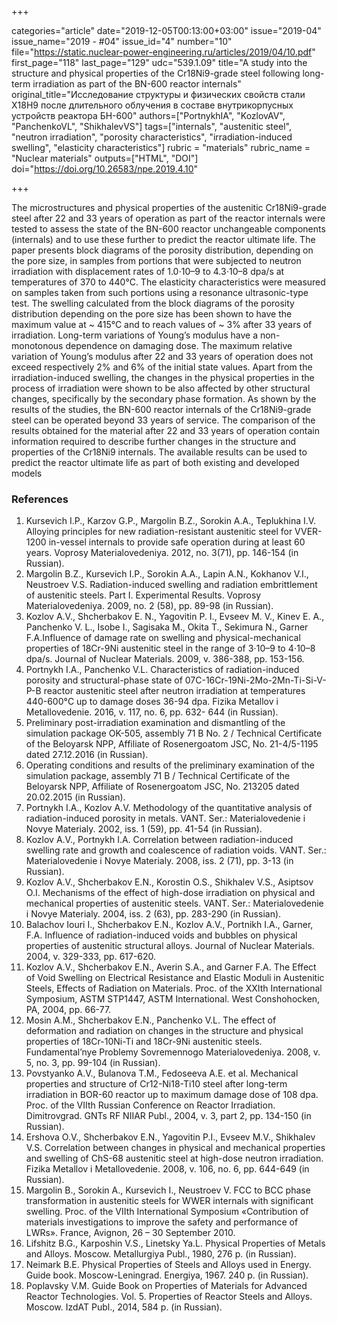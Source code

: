 +++

categories="article"
date="2019-12-05T00:13:00+03:00"
issue="2019-04"
issue_name="2019 - #04"
issue_id="4"
number="10"
file="https://static.nuclear-power-engineering.ru/articles/2019/04/10.pdf"
first_page="118"
last_page="129"
udc="539.1.09"
title="A study into the structure and physical properties of the Cr18Ni9-grade steel following long-term irradiation as part of the BN-600 reactor internals"
original_title="Исследование структуры и физических свойств стали Х18Н9 после длительного облучения в составе внутрикорпусных устройств реактора БН-600"
authors=["PortnykhIA", "KozlovAV", "PanchenkoVL", "ShikhalevVS"]
tags=["internals", "austenitic steel", "neutron irradiation", "porosity characteristics", "irradiation-induced swelling", "elasticity characteristics"]
rubric = "materials"
rubric_name = "Nuclear materials"
outputs=["HTML", "DOI"]
doi="https://doi.org/10.26583/npe.2019.4.10"

+++

The microstructures and physical properties of the austenitic Cr18Ni9-grade steel after 22 and 33 years of operation as part of the reactor internals were tested to assess the state of the BN-600 reactor unchangeable components (internals) and to use these further to predict the reactor ultimate life. The paper presents block diagrams of the porosity distribution, depending on the pore size, in samples from portions that were subjected to neutron irradiation with displacement rates of 1.0⋅10–9 to 4.3⋅10–8 dpa/s at temperatures of 370 to 440°C. The elasticity characteristics were measured on samples taken from such portions using a resonance ultrasonic-type test. The swelling calculated from the block diagrams of the porosity distribution depending on the pore size has been shown to have the maximum value at ~ 415°C and to reach values of ~ 3% after 33 years of irradiation. Long-term variations of Young’s modulus have a non-monotonous dependence on damaging dose. The maximum relative variation of Young’s modulus after 22 and 33 years of operation does not exceed respectively 2% and 6% of the initial state values. Apart from the irradiation-induced swelling, the changes in the physical properties in the process of irradiation were shown to be also affected by other structural changes, specifically by the secondary phase formation. As shown by the results of the studies, the BN-600 reactor internals of the Cr18Ni9-grade steel can be operated beyond 33 years of service. The comparison of the results obtained for the material after 22 and 33 years of operation contain information required to describe further changes in the structure and properties of the Cr18Ni9 internals. The available results can be used to predict the reactor ultimate life as part of both existing and developed models

### References

1. Kursevich I.P., Karzov G.P., Margolin B.Z., Sorokin A.A., Teplukhina I.V. Alloying principles for new radiation-resistant austenitic steel for VVER-1200 in-vessel internals to provide safe operation during at least 60 years. Voprosy Materialovedeniya. 2012, no. 3(71), pp. 146-154 (in Russian).
2. Margolin B.Z., Kursevich I.P., Sorokin A.A., Lapin A.N., Kokhanov V.I., Neustroev V.S. Radiation-induced swelling and radiation embrittlement of austenitic steels. Part I. Experimental Results. Voprosy Materialovedeniya. 2009, no. 2 (58), pp. 89-98 (in Russian).
3. Kozlov A.V., Shcherbakov E. N., Yagovitin P. I., Evseev M. V., Kinev E. A., Panchenko V. L., Isobe I., Sagisaka M., Okita Т., Sekimura N., Garner F.А.Influence of damage rate on swelling and physical-mechanical properties of 18Cr-9Ni austenitic steel in the range of 3⋅10–9 to 4⋅10–8 dpa/s. Journal of Nuclear Materials. 2009, v. 386-388, pp. 153-156.
4. Portnykh I.A., Panchenko V.L. Characteristics of radiation-induced porosity and structural-phase state of 07С-16Cr-19Ni-2Mo-2Mn-Ti-Si-V-P-B reactor austenitic steel after neutron irradiation at temperatures 440-600°С up to damage doses 36-94 dpa. Fizika Metallov i Metallovedenie. 2016, v. 117, no. 6, pp. 632- 644 (in Russian).
5. Preliminary post-irradiation examination and dismantling of the simulation package OK-505, assembly 71 B No. 2 / Technical Certificate of the Beloyarsk NPP, Affiliate of Rosenergoatom JSC, No. 21-4/5-1195 dated 27.12.2016 (in Russian).
6. Operating conditions and results of the preliminary examination of the simulation package, assembly 71 B / Technical Certificate of the Beloyarsk NPP, Affiliate of Rosenergoatom JSC, No. 213205 dated 20.02.2015 (in Russian).
7. Portnykh I.A., Kozlov A.V. Methodology of the quantitative analysis of radiation-induced porosity in metals. VANT. Ser.: Materialovedenie i Novye Materialy. 2002, iss. 1 (59), pp. 41-54 (in Russian).
8. Kozlov A.V., Portnykh I.A. Correlation between radiation-induced swelling rate and growth and coalescence of radiation voids. VANT. Ser.: Materialovedenie i Novye Materialy. 2008, iss. 2 (71), pp. 3-13 (in Russian).
9. Kozlov A.V., Shcherbakov E.N., Korostin O.S., Shikhalev V.S., Asiptsov O.I. Mechanisms of the effect of high-dose irradiation on physical and mechanical properties of austenitic steels. VANT. Ser.: Materialovedenie i Novye Materialy. 2004, iss. 2 (63), pp. 283-290 (in Russian).
10. Balachov Iouri I., Shcherbakov E.N., Kozlov A.V., Portnikh I.A., Garner, F.A. Influence of radiation-induced voids and bubbles on physical properties of austenitic structural alloys. Journal of Nuclear Materials. 2004, v. 329-333, pp. 617-620.
11. Kozlov A.V., Shcherbakov E.N., Averin S.A., and Garner F.A. The Effect of Void Swelling on Electrical Resistance and Elastic Moduli in Austenitic Steels, Effects of Radiation on Materials. Proc. of the XXIth International Symposium, ASTM STP1447, ASTM International. West Conshohocken, PA, 2004, pp. 66-77.
12. Mosin A.M., Shcherbakov E.N., Panchenko V.L. The effect of deformation and radiation on changes in the structure and physical properties of 18Cr-10Ni-Ti and 18Cr-9Ni austenitic steels. Fundamental’nye Problemy Sovremennogo Materialovedeniya. 2008, v. 5, no. 3, pp. 99-104 (in Russian).
13. Povstyanko A.V., Bulanova T.M., Fedoseeva A.E. et al. Mechanical properties and structure of Cr12-Ni18-Ti10 steel after long-term irradiation in BOR-60 reactor up to maximum damage dose of 108 dpa. Proc. of the VIIth Russian Conference on Reactor Irradiation. Dimitrovgrad. GNTs RF NIIAR Publ., 2004, v. 3, part 2, pp. 134-150 (in Russian).
14. Ershova O.V., Shcherbakov E.N., Yagovitin P.I., Evseev M.V., Shikhalev V.S. Correlation between changes in physical and mechanical properties and swelling of ChS-68 austenitic steel at high-dose neutron irradiation. Fizika Metallov i Metallovedenie. 2008, v. 106, no. 6, pp. 644-649 (in Russian).
15. Margolin B., Sorokin A., Kursevich I., Neustroev V. FCC to BCC phase transformation in austenitic steels for WWER internals with significant swelling. Proc. of the VIIth International Symposium «Contribution of materials investigations to improve the safety and performance of LWRs». France, Avignon, 26 – 30 September 2010.
16. Lifshitz B.G., Karposhin V.S., Linetsky Ya.L. Physical Properties of Metals and Alloys. Moscow. Metallurgiya Publ., 1980, 276 p. (in Russian).
17. Neimark B.E. Physical Properties of Steels and Alloys used in Energy. Guide book. Moscow-Leningrad. Energiya, 1967. 240 p. (in Russian).
18. Poplavsky V.M. Guide Book on Properties of Materials for Advanced Reactor Technologies. Vol. 5. Properties of Reactor Steels and Alloys. Moscow. IzdAT Publ., 2014, 584 p. (in Russian).